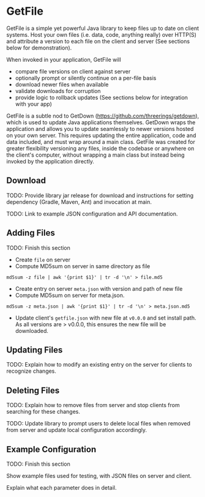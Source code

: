 # GetFile

GetFile is a simple yet powerful Java library to keep files up to date on client systems.
Host your own files (i.e. data, code, anything really) over HTTP(S) and attribute a version to each file on the client and server (See sections below for demonstration).


When invoked in your application, GetFile will
* compare file versions on client against server
* optionally prompt or silently continue on a per-file basis
* download newer files when available
* validate downloads for corruption
* provide logic to rollback updates (See sections below for integration with your app)


GetFile is a subtle nod to GetDown (https://github.com/threerings/getdown), which is used to update Java applications themselves. GetDown wraps the application and allows you to update seamlessly to newer versions hosted on your own server. This requires updating the entire application, code and data included, and must wrap around a main class. GetFile was created for greater flexibility versioning any files, inside the codebase or anywhere on the client's computer, without wrapping a main class but instead being invoked by the application directly.


## Download
TODO: Provide library jar release for download and instructions for
      setting dependency (Gradle, Maven, Ant) and invocation at main.
      
TODO: Link to example JSON configuration and API documentation.


## Adding Files
TODO: Finish this section
* Create `file` on server
* Compute MD5sum on server in same directory as file
```
md5sum -z file | awk '{print $1}' | tr -d '\n' > file.md5
```
* Create entry on server `meta.json` with version and path of new file
* Compute MD5sum on server for meta.json.
```
md5sum -z meta.json | awk '{print $1}' | tr -d '\n' > meta.json.md5
```
* Update client's `getfile.json` with new file at `v0.0.0` and set install path.
  As all versions are > v0.0.0, this ensures the new file will be downloaded.

## Updating Files
TODO: Explain how to modify an existing entry on the server for clients to recognize changes.

## Deleting Files
TODO: Explain how to remove files from server and stop clients from searching for these changes.

TODO: Update library to prompt users to delete local files when removed from server and update local configuration accordingly.

## Example Configuration
TODO: Finish this section

Show example files used for testing, with JSON files on server and client.

Explain what each parameter does in detail.


